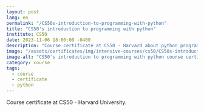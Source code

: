 ```yaml
---
layout: post
lang: en
permalink: "/CS50s-introduction-to-programming-with-python"
title: "CS50's introduction to programming with python"
institute: CS50
date: 2023-11-06 18:00:00 -0400
description: "Course certificate at CS50 - Harvard about python programming."
image: "/assets/certificates/img/intensive-courses/cs50/CS50s-introduction-to-programming-with-python.jpg"
image-alt: "CS50's introduction to programming with python course certificate"
category: course
tags:
  - course
  - certificate
  - python
---
```


Course certificate at CS50 - Harvard University.
